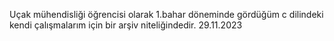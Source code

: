 Uçak mühendisliği öğrencisi olarak 1.bahar döneminde gördüğüm c dilindeki kendi çalışmalarım için bir arşiv niteliğindedir. 29.11.2023
